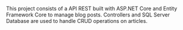 This project consists of a API REST built with ASP.NET Core and Entity Framework Core to manage blog posts. Controllers and SQL Server Database are used to handle CRUD operations on articles.

